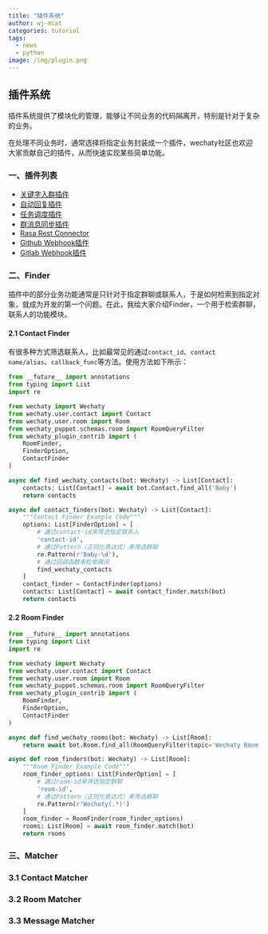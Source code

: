 ```yaml
---
title: "插件系统"
author: wj-mcat
categories: tutorial
tags:
  - news
  - python
image: /img/plugin.png
---
```


## 插件系统

插件系统提供了模块化的管理，能够让不同业务的代码隔离开，特别是针对于复杂的业务。

在处理不同业务时，通常选择将指定业务封装成一个插件，wechaty社区也欢迎大家贡献自己的插件，从而快速实现某些简单功能。

### 一、插件列表

- [关键字入群插件](/plugins/keywords/)
- [自动回复插件](/plugins/auto-reply)
- [任务调度插件](/plugins/auto-reply)
- [群消息同步插件](/plugins/message-forward.md)
- [Rasa Rest Connector](/plugins/rasa)
- [Github Webhook插件](/plugins/github-webhook)
- [Gitlab Webhook插件](/plugins/gitlab-webhook)

### 二、Finder

插件中的部分业务功能通常是只针对于指定群聊或联系人，于是如何检索到指定对象，就成为开发的第一个问题。在此，我给大家介绍Finder，一个用于检索群聊，联系人的功能模块。

#### 2.1 Contact Finder

有很多种方式筛选联系人，比如最常见的通过`contact_id`、`contact name/alias`、`callback_func`等方法。使用方法如下所示：

```python
from __future__ import annotations
from typing import List
import re

from wechaty import Wechaty
from wechaty.user.contact import Contact
from wechaty.user.room import Room
from wechaty_puppet.schemas.room import RoomQueryFilter
from wechaty_plugin_contrib import (
    RoomFinder,
    FinderOption,
    ContactFinder
)

async def find_wechaty_contacts(bot: Wechaty) -> List[Contact]:
    contacts: List[Contact] = await bot.Contact.find_all('Baby')
    return contacts

async def contact_finders(bot: Wechaty) -> List[Contact]:
    """Contact Finder Example Code"""
    options: List[FinderOption] = [
        # 通过contact-id来筛选指定联系人
        'contact-id',
        # 通过Pattern（正则化表达式）来筛选群聊
        re.Pattern(r'Baby-\d'),
        # 通过回调函数来检索房间
        find_wechaty_contacts 
    ]
    contact_finder = ContactFinder(options)
    contacts: List[Contact] = await contact_finder.match(bot)
    return contacts
```

#### 2.2 Room Finder

```python
from __future__ import annotations
from typing import List
import re

from wechaty import Wechaty
from wechaty.user.contact import Contact
from wechaty.user.room import Room
from wechaty_puppet.schemas.room import RoomQueryFilter
from wechaty_plugin_contrib import (
    RoomFinder,
    FinderOption,
    ContactFinder
)

async def find_wechaty_rooms(bot: Wechaty) -> List[Room]:
    return await bot.Room.find_all(RoomQueryFilter(topic='Wechaty Room 1'))

async def room_finders(bot: Wechaty) -> List[Room]:
    """Room Finder Example Code"""
    room_finder_options: List[FinderOption] = [
        # 通过room-id来筛选指定群聊
        'room-id',
        # 通过Pattern（正则化表达式）来筛选群聊
        re.Pattern(r'Wechaty(.*)')
    ]
    room_finder = RoomFinder(room_finder_options)
    rooms: List[Room] = await room_finder.match(bot)
    return rooms
```

### 三、Matcher

### 3.1 Contact Matcher

### 3.2 Room Matcher

### 3.3 Message Matcher

